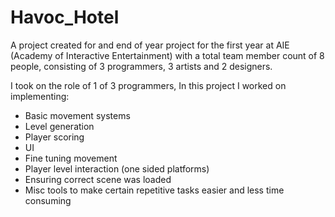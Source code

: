 # Havoc_Hotel

A project created for and end of year project for the first year at AIE (Academy of Interactive Entertainment) with a total 
team member count of 8 people, consisting of 3 programmers, 3 artists and 2 designers.

I took on the role of 1 of 3 programmers, In this project I worked on implementing:
* Basic movement systems
* Level generation
* Player scoring
* UI
* Fine tuning movement
* Player level interaction (one sided platforms)
* Ensuring correct scene was loaded
* Misc tools to make certain repetitive tasks easier and less time consuming
